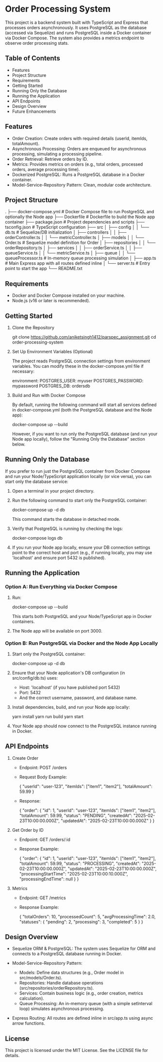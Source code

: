 Order Processing System
=========================

This project is a backend system built with TypeScript and Express that processes orders asynchronously. It uses PostgreSQL as the database (accessed via Sequelize) and runs PostgreSQL inside a Docker container via Docker Compose. The system also provides a metrics endpoint to observe order processing stats.

Table of Contents
-----------------
- Features
- Project Structure
- Requirements
- Getting Started
- Running Only the Database
- Running the Application
- API Endpoints
- Design Overview
- Future Enhancements

Features
--------
- Order Creation: Create orders with required details (userId, itemIds, totalAmount).
- Asynchronous Processing: Orders are enqueued for asynchronous processing, simulating a processing pipeline.
- Order Retrieval: Retrieve orders by ID.
- Metrics: Provides metrics on orders (e.g., total orders, processed orders, average processing time).
- Dockerized PostgreSQL: Runs a PostgreSQL database in a Docker container.
- Model-Service-Repository Pattern: Clean, modular code architecture.

Project Structure
-----------------
.
├── docker-compose.yml          # Docker Compose file to run PostgreSQL and optionally the Node app
├── Dockerfile                  # Dockerfile to build the Node app container
├── package.json                # Project dependencies and scripts
├── tsconfig.json               # TypeScript configuration
├── src
│   ├── config
│   │   └── db.ts             # Sequelize/DB initialization
│   ├── controllers
│   │   ├── orderController.ts
│   │   └── metricController.ts
│   ├── models
│   │   └── Order.ts          # Sequelize model definition for Order
│   ├── repositories
│   │   └── orderRepository.ts
│   ├── services
│   │   ├── orderService.ts
│   │   ├── queueService.ts
│   │   └── metricService.ts
│   ├── queue
│   │   └── queueProcessor.ts # In-memory queue processing simulation
│   ├── app.ts                # Main Express app with all routes defined inline
│   └── server.ts             # Entry point to start the app
└── README.txt

Requirements
------------
- Docker and Docker Compose installed on your machine.
- Node.js (v16 or later is recommended).

Getting Started
---------------
1. Clone the Repository

   git clone https://github.com/aniketsingh1412/parspec_assignment.git
   cd order-processing-system

2. Set Up Environment Variables (Optional)

   The project reads PostgreSQL connection settings from environment variables. You can modify these in the docker-compose.yml file if necessary:

   environment:
     POSTGRES_USER: myuser
     POSTGRES_PASSWORD: mypassword
     POSTGRES_DB: ordersdb

3. Build and Run with Docker Compose

   By default, running the following command will start all services defined in docker-compose.yml (both the PostgreSQL database and the Node app):

     docker-compose up --build

   However, if you want to run only the PostgreSQL database (and run your Node app locally), follow the "Running Only the Database" section below.

Running Only the Database
-------------------------
If you prefer to run just the PostgreSQL container from Docker Compose and run your Node/TypeScript application locally (or vice versa), you can start only the database service:

1. Open a terminal in your project directory.
2. Run the following command to start only the PostgreSQL container:

     docker-compose up -d db

   This command starts the database in detached mode.
3. Verify that PostgreSQL is running by checking the logs:

     docker-compose logs db

4. If you run your Node app locally, ensure your DB connection settings point to the correct host and port (e.g., if running locally, you may use 'localhost' and ensure port 5432 is published).

Running the Application
-----------------------
### Option A: Run Everything via Docker Compose
1. Run:

     docker-compose up --build

   This starts both PostgreSQL and your Node/TypeScript app in Docker containers.
2. The Node app will be available on port 3000.

### Option B: Run PostgreSQL via Docker and the Node App Locally
1. Start only the PostgreSQL container:

     docker-compose up -d db

2. Ensure that your Node application's DB configuration (in src/config/db.ts) uses:
   - Host: 'localhost' (if you have published port 5432)
   - Port: 5432
   - And the correct username, password, and database name.

3. Install dependencies, build, and run your Node app locally:

     yarn install
     yarn run build
     yarn start

4. Your Node app should now connect to the PostgreSQL instance running in Docker.

API Endpoints
-------------
1. Create Order
   - Endpoint: POST /orders
   - Request Body Example:

     {
       "userId": "user-123",
       "itemIds": ["item1", "item2"],
       "totalAmount": 59.99
     }

   - Response:

     {
       "order": {
         "id": 1,
         "userId": "user-123",
         "itemIds": ["item1", "item2"],
         "totalAmount": 59.99,
         "status": "PENDING",
         "createdAt": "2025-02-23T10:00:00.000Z",
         "updatedAt": "2025-02-23T10:00:00.000Z"
       }
     }

2. Get Order by ID
   - Endpoint: GET /orders/:id
   - Response Example:

     {
       "order": {
         "id": 1,
         "userId": "user-123",
         "itemIds": ["item1", "item2"],
         "totalAmount": 59.99,
         "status": "PROCESSING",
         "createdAt": "2025-02-23T10:00:00.000Z",
         "updatedAt": "2025-02-23T10:00:00.000Z",
         "processingStartTime": "2025-02-23T10:00:10.000Z",
         "processingEndTime": null
       }
     }

3. Metrics
   - Endpoint: GET /metrics
   - Response Example:

     {
       "totalOrders": 10,
       "processedCount": 5,
       "avgProcessingTime": 2.0,
       "statuses": {
         "pending": 2,
         "processing": 3,
         "completed": 5
       }
     }

Design Overview
---------------
- Sequelize ORM & PostgreSQL:
  The system uses Sequelize for ORM and connects to a PostgreSQL database running in Docker.

- Model-Service-Repository Pattern:
  - Models: Define data structures (e.g., Order model in src/models/Order.ts).
  - Repositories: Handle database operations (src/repositories/orderRepository.ts).
  - Services: Contain business logic (e.g., order creation, metrics calculation).
  - Queue Processing: An in-memory queue (with a simple setInterval loop) simulates asynchronous processing.

- Express Routing:
  All routes are defined inline in src/app.ts using async arrow functions.

License
-------
This project is licensed under the MIT License. See the LICENSE file for details.